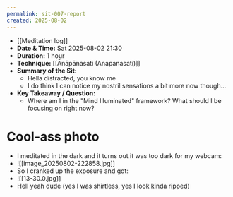 ```yaml
---
permalink: sit-007-report
created: 2025-08-02
---
```

- [[Meditation log]]
- **Date & Time:** Sat 2025-08-02 21:30 
- **Duration:** 1 hour
- **Technique:** [[Ānāpānasati (Anapanasati)]]
- **Summary of the Sit:** 
    - Hella distracted, you know me
    - I do think I can notice my nostril sensations a bit more now though...
- **Key Takeaway / Question:** 
	- Where am I in the "Mind Illuminated" framework? What should I be focusing on right now?
# Cool-ass photo
- I meditated in the dark and it turns out it was too dark for my webcam:
- ![[image_20250802-222858.jpg]]
- So I cranked up the exposure and got:
- ![[13-30.0.jpg]]
- Hell yeah dude (yes I was shirtless, yes I look kinda ripped)
